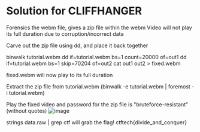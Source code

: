 # Solution for CLIFFHANGER

Forensics the webm file, gives a zip file within the webm
Video will not play its full duration due to corruption/incorrect data

Carve out the zip file using dd, and place it back together

binwalk tutorial.webm
dd if=tutorial.webm bs=1 count=20000 of=out1
dd if=tutorial.webm bs=1 skip=70204 of=out2
cat out1 out2 > fixed.webm

fixed.webm will now play to its full duration

Extract the zip file from tutorial.webm (binwalk -e tutorial.webm | foremost -i tutorial.webm)

Play the fixed video and password for the zip file is "bruteforce-resistant" (without quotes)
![image](https://github.com/Anemone42/CyberAustralia/assets/47408478/d50c54d2-1b0d-45f0-a585-2633ea5f798c)

strings data.raw | grep ctf
will grab the flag!
ctftech{divide_and_conquer}
